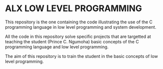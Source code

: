 # ALX LOW LEVEL PROGRAMMING
This repository is the one containing the code illustrating the use of the C programming language in low level programming and system development.

All the code in this repository solve specific projects that are targetted at teaching the student (Prince C. Ngumoha) basic concepts of the C programming language and low level programming. 

The aim of this repository is to train the student in the basic concepts of low level programming.
